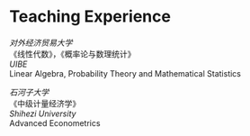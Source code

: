 # Teaching Experience

*对外经济贸易大学*  
《线性代数》，《概率论与数理统计》  
*UIBE*  
Linear Algebra, Probability Theory and Mathematical Statistics


*石河子大学*  
《中级计量经济学》  
*Shihezi University*  
Advanced Econometrics
